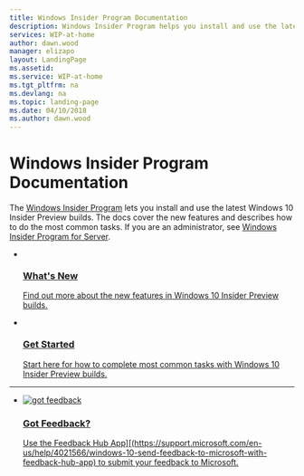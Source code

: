 ```yaml
---
title: Windows Insider Program Documentation
description: Windows Insider Program helps you install and use the latest builds. If you are an administrator, see Windows Insider Program for Server. 
services: WIP-at-home
author: dawn.wood
manager: elizapo
layout: LandingPage
ms.assetid: 
ms.service: WIP-at-home
ms.tgt_pltfrm: na
ms.devlang: na
ms.topic: landing-page
ms.date: 04/10/2018
ms.author: dawn.wood
---
```

# Windows Insider Program Documentation

The [Windows Insider Program](https://insider.windows.com/en-us/) lets you install and use the latest Windows 10 Insider Preview builds. The docs cover the new features and describes how to do the most common tasks. If you are an administrator, see [Windows Insider Program for Server](https://docs.microsoft.com/en-us/windows-insider/at-work/). 

<ul class="cardsFTitle panelContent" >
    <li>
        <a href="Whats-new-wip-at-home.md">
        <div class="cardSize">
            <div class="cardPadding">
                <div class="card">
                    <div class="cardImageOuter">
                        <div class="cardImage">
                            <img src="https://docs.microsoft.com/media/common/i_whats-new.svg" alt="" />
                        </div>
                    </div>
                    <div class="cardText">
                        <h3>What's New</h3>
                <p>Find out more about the new features in Windows 10 Insider Preview builds.</p>
                    </div>
                </div>
            </div>
        </div>
        </a>
    </li>
    <li>
        <a href="Get-started-wip-at-home.md">
        <div class="cardSize">
            <div class="cardPadding">
                <div class="card">
                    <div class="cardImageOuter">
                        <div class="cardImage">
                            <img src="https://docs.microsoft.com/media/common/i_get-started.svg" alt="" />
                        </div>
                    </div>
                    <div class="cardText">
                        <h3>Get Started</h3>
                <p>Start here for how to complete most common tasks with Windows 10 Insider Preview builds.</p>
                    </div>
                </div>
            </div>
        </div>
        </a>
    </li>
</ul>

---

<ul class="cardsF panelContent cols cols2">
    <li>
        <a href="">
        <div class="cardSize">
            <div class="cardPadding">
                <div class="card">
                    <div class="cardImageOuter">
                        <div class="cardImage">
                            <img src="https://docs.microsoft.com/media/common/i_feedback.svg" alt="got feedback" />
                        </div>
                    </div>
                    <div class="cardText">
                        <h3>Got Feedback?</h3>
                <p>Use the Feedback Hub App][(https://support.microsoft.com/en-us/help/4021566/windows-10-send-feedback-to-microsoft-with-feedback-hub-app) to submit your feedback to Microsoft.</p>
                    </div>
                </div>
            </div>
        </div>
        </a>
    </li> 
</ul>
